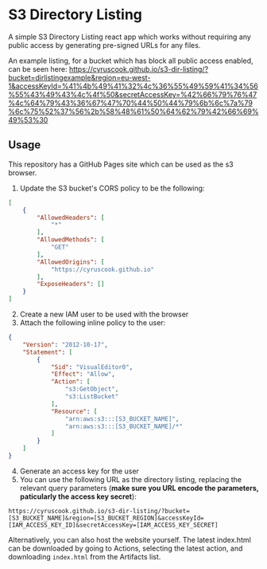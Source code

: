 # S3 Directory Listing

A simple S3 Directory Listing react app which works without requiring any public access by generating pre-signed URLs for any files.

An example listing, for a bucket which has block all public access enabled, can be seen here: https://cyruscook.github.io/s3-dir-listing/?bucket=dirlistingexample&region=eu-west-1&accessKeyId=%41%4b%49%41%32%4c%36%55%49%59%41%34%56%55%43%49%43%4c%4f%50&secretAccessKey=%42%66%79%76%47%4c%64%79%43%36%67%47%70%44%50%44%79%6b%6c%7a%79%6c%75%52%37%56%2b%58%48%61%50%64%62%79%42%66%69%49%53%30

## Usage

This repository has a GitHub Pages site which can be used as the s3 browser.

1. Update the S3 bucket's CORS policy to be the following:
```JSON
[
    {
        "AllowedHeaders": [
            "*"
        ],
        "AllowedMethods": [
            "GET"
        ],
        "AllowedOrigins": [
            "https://cyruscook.github.io"
        ],
        "ExposeHeaders": []
    }
]
```
2. Create a new IAM user to be used with the browser
3. Attach the following inline policy to the user:

```JSON
{
    "Version": "2012-10-17",
    "Statement": [
        {
            "Sid": "VisualEditor0",
            "Effect": "Allow",
            "Action": [
                "s3:GetObject",
                "s3:ListBucket"
            ],
            "Resource": [
                "arn:aws:s3:::[S3_BUCKET_NAME]",
                "arn:aws:s3:::[S3_BUCKET_NAME]/*"
            ]
        }
    ]
}
```

4. Generate an access key for the user
5. You can use the following URL as the directory listing, replacing the relevant query parameters (**make sure you URL encode the parameters, paticularly the access key secret**):

```
https://cyruscook.github.io/s3-dir-listing/?bucket=[S3_BUCKET_NAME]&region=[S3_BUCKET_REGION]&accessKeyId=[IAM_ACCESS_KEY_ID]&secretAccessKey=[IAM_ACCESS_KEY_SECRET]
```

Alternatively, you can also host the website yourself.
The latest index.html can be downloaded by going to Actions, selecting the latest action, and downloading `index.html` from the Artifacts list.
